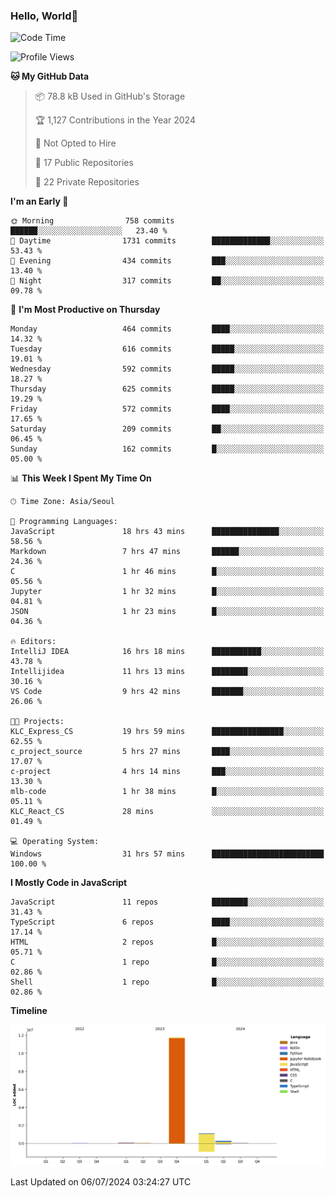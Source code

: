 
### Hello, World🐤

<!--START_SECTION:waka-->
![Code Time](http://img.shields.io/badge/Code%20Time-478%20hrs%203%20mins-blue)

![Profile Views](http://img.shields.io/badge/Profile%20Views-27-blue)

**🐱 My GitHub Data** 

> 📦 78.8 kB Used in GitHub's Storage 
 > 
> 🏆 1,127 Contributions in the Year 2024
 > 
> 🚫 Not Opted to Hire
 > 
> 📜 17 Public Repositories 
 > 
> 🔑 22 Private Repositories 
 > 
**I'm an Early 🐤** 

```text
🌞 Morning                758 commits         ██████░░░░░░░░░░░░░░░░░░░   23.40 % 
🌆 Daytime                1731 commits        █████████████░░░░░░░░░░░░   53.43 % 
🌃 Evening                434 commits         ███░░░░░░░░░░░░░░░░░░░░░░   13.40 % 
🌙 Night                  317 commits         ██░░░░░░░░░░░░░░░░░░░░░░░   09.78 % 
```
📅 **I'm Most Productive on Thursday** 

```text
Monday                   464 commits         ████░░░░░░░░░░░░░░░░░░░░░   14.32 % 
Tuesday                  616 commits         █████░░░░░░░░░░░░░░░░░░░░   19.01 % 
Wednesday                592 commits         █████░░░░░░░░░░░░░░░░░░░░   18.27 % 
Thursday                 625 commits         █████░░░░░░░░░░░░░░░░░░░░   19.29 % 
Friday                   572 commits         ████░░░░░░░░░░░░░░░░░░░░░   17.65 % 
Saturday                 209 commits         ██░░░░░░░░░░░░░░░░░░░░░░░   06.45 % 
Sunday                   162 commits         █░░░░░░░░░░░░░░░░░░░░░░░░   05.00 % 
```


📊 **This Week I Spent My Time On** 

```text
🕑︎ Time Zone: Asia/Seoul

💬 Programming Languages: 
JavaScript               18 hrs 43 mins      ███████████████░░░░░░░░░░   58.56 % 
Markdown                 7 hrs 47 mins       ██████░░░░░░░░░░░░░░░░░░░   24.36 % 
C                        1 hr 46 mins        █░░░░░░░░░░░░░░░░░░░░░░░░   05.56 % 
Jupyter                  1 hr 32 mins        █░░░░░░░░░░░░░░░░░░░░░░░░   04.81 % 
JSON                     1 hr 23 mins        █░░░░░░░░░░░░░░░░░░░░░░░░   04.36 % 

🔥 Editors: 
IntelliJ IDEA            16 hrs 18 mins      ███████████░░░░░░░░░░░░░░   43.78 % 
Intellijidea             11 hrs 13 mins      ████████░░░░░░░░░░░░░░░░░   30.16 % 
VS Code                  9 hrs 42 mins       ███████░░░░░░░░░░░░░░░░░░   26.06 % 

🐱‍💻 Projects: 
KLC_Express_CS           19 hrs 59 mins      ████████████████░░░░░░░░░   62.55 % 
c_project_source         5 hrs 27 mins       ████░░░░░░░░░░░░░░░░░░░░░   17.07 % 
c-project                4 hrs 14 mins       ███░░░░░░░░░░░░░░░░░░░░░░   13.30 % 
mlb-code                 1 hr 38 mins        █░░░░░░░░░░░░░░░░░░░░░░░░   05.11 % 
KLC_React_CS             28 mins             ░░░░░░░░░░░░░░░░░░░░░░░░░   01.49 % 

💻 Operating System: 
Windows                  31 hrs 57 mins      █████████████████████████   100.00 % 
```

**I Mostly Code in JavaScript** 

```text
JavaScript               11 repos            ████████░░░░░░░░░░░░░░░░░   31.43 % 
TypeScript               6 repos             ████░░░░░░░░░░░░░░░░░░░░░   17.14 % 
HTML                     2 repos             █░░░░░░░░░░░░░░░░░░░░░░░░   05.71 % 
C                        1 repo              █░░░░░░░░░░░░░░░░░░░░░░░░   02.86 % 
Shell                    1 repo              █░░░░░░░░░░░░░░░░░░░░░░░░   02.86 % 
```



**Timeline**

![Lines of Code chart](https://raw.githubusercontent.com/jilpoom/jilpoom/main/assets/bar_graph.png)


 Last Updated on 06/07/2024 03:24:27 UTC
<!--END_SECTION:waka-->
